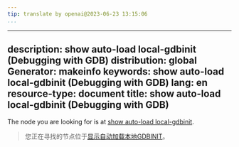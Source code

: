 ```yaml
---
tip: translate by openai@2023-06-23 13:15:06
...
```

---
description: show auto-load local-gdbinit (Debugging with GDB)
distribution: global
Generator: makeinfo
keywords: show auto-load local-gdbinit (Debugging with GDB)
lang: en
resource-type: document
title: show auto-load local-gdbinit (Debugging with GDB)
---

The node you are looking for is at [show auto-load local-gdbinit](Init-File-in-the-Current-Directory.html#show-auto_002dload-local_002dgdbinit).

> 您正在寻找的节点位于[显示自动加载本地GDBINIT](Init-File-in-the-Current-Directory.html#show-auto_002dload-local_002dgdbinit)。

